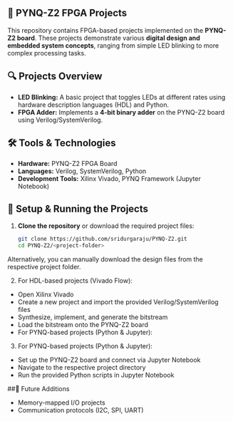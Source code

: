 ## 🚀 PYNQ-Z2 FPGA Projects  

This repository contains FPGA-based projects implemented on the **PYNQ-Z2 board**. These projects demonstrate various **digital design and embedded system concepts**, ranging from simple LED blinking to more complex processing tasks.  
## 🔍 Projects Overview  

- **LED Blinking:** A basic project that toggles LEDs at different rates using hardware description languages (HDL) and Python.  
- **FPGA Adder:** Implements a **4-bit binary adder** on the PYNQ-Z2 board using Verilog/SystemVerilog.  

## 🛠 Tools & Technologies  

- **Hardware:** PYNQ-Z2 FPGA Board  
- **Languages:** Verilog, SystemVerilog, Python  
- **Development Tools:** Xilinx Vivado, PYNQ Framework (Jupyter Notebook)  

## 🔧 Setup & Running the Projects  

1. **Clone the repository** or download the required project files:  
   ```bash
   git clone https://github.com/sridurgaraju/PYNQ-Z2.git
   cd PYNQ-Z2/<project-folder>
Alternatively, you can manually download the design files from the respective project folder.

2. For HDL-based projects (Vivado Flow):
- Open Xilinx Vivado
- Create a new project and import the provided Verilog/SystemVerilog files
- Synthesize, implement, and generate the bitstream
- Load the bitstream onto the PYNQ-Z2 board
- For PYNQ-based projects (Python & Jupyter):

3. For PYNQ-based projects (Python & Jupyter):
- Set up the PYNQ-Z2 board and connect via Jupyter Notebook
- Navigate to the respective project directory
- Run the provided Python scripts in Jupyter Notebook

##📌 Future Additions
- Memory-mapped I/O projects
- Communication protocols (I2C, SPI, UART)
